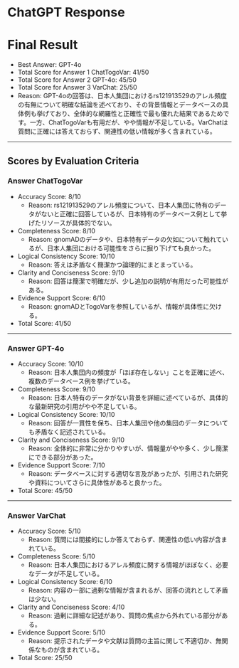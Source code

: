 # ChatGPT Response

# Final Result

- Best Answer: GPT-4o
- Total Score for Answer 1 ChatTogoVar: 41/50
- Total Score for Answer 2 GPT-4o: 45/50
- Total Score for Answer 3 VarChat: 25/50
- Reason: GPT-4oの回答は、日本人集団におけるrs121913529のアレル頻度の有無について明確な結論を述べており、その背景情報とデータベースの具体例も挙げており、全体的な網羅性と正確性で最も優れた結果であるためです。一方、ChatTogoVarも有用だが、やや情報が不足している。VarChatは質問に正確には答えておらず、関連性の低い情報が多く含まれている。

---

## Scores by Evaluation Criteria

### Answer ChatTogoVar
- Accuracy Score: 8/10
  - Reason: rs121913529のアレル頻度について、日本人集団に特有のデータがないと正確に回答しているが、日本特有のデータベース例として挙げたリソースが具体的でない。
- Completeness Score: 8/10
  - Reason: gnomADのデータや、日本特有データの欠如について触れているが、日本人集団における可能性をさらに掘り下げても良かった。
- Logical Consistency Score: 10/10
  - Reason: 答えは矛盾なく簡潔かつ論理的にまとまっている。
- Clarity and Conciseness Score: 9/10
  - Reason: 回答は簡潔で明確だが、少し追加の説明が有用だった可能性がある。
- Evidence Support Score: 6/10
  - Reason: gnomADとTogoVarを参照しているが、情報が具体性に欠ける。
- Total Score: 41/50

---

### Answer GPT-4o
- Accuracy Score: 10/10
  - Reason: 日本人集団内の頻度が「ほぼ存在しない」ことを正確に述べ、複数のデータベース例を挙げている。
- Completeness Score: 9/10
  - Reason: 日本人特有のデータがない背景を詳細に述べているが、具体的な最新研究の引用がやや不足している。
- Logical Consistency Score: 10/10
  - Reason: 回答が一貫性を保ち、日本人集団や他の集団のデータについても矛盾なく記述されている。
- Clarity and Conciseness Score: 9/10
  - Reason: 全体的に非常に分かりやすいが、情報量がやや多く、少し簡潔にできる部分があった。
- Evidence Support Score: 7/10
  - Reason: データベースに対する適切な言及があったが、引用された研究や資料についてさらに具体性があると良かった。
- Total Score: 45/50

---

### Answer VarChat
- Accuracy Score: 5/10
  - Reason: 質問には間接的にしか答えておらず、関連性の低い内容が含まれている。
- Completeness Score: 5/10
  - Reason: 日本人集団におけるアレル頻度に関する情報がほぼなく、必要なデータが不足している。
- Logical Consistency Score: 6/10
  - Reason: 内容の一部に過剰な情報が含まれるが、回答の流れとして矛盾は少ない。
- Clarity and Conciseness Score: 4/10
  - Reason: 過剰に詳細な記述があり、質問の焦点から外れている部分がある。
- Evidence Support Score: 5/10
  - Reason: 提示されたデータや文献は質問の主旨に関して不適切か、無関係なものが含まれている。
- Total Score: 25/50